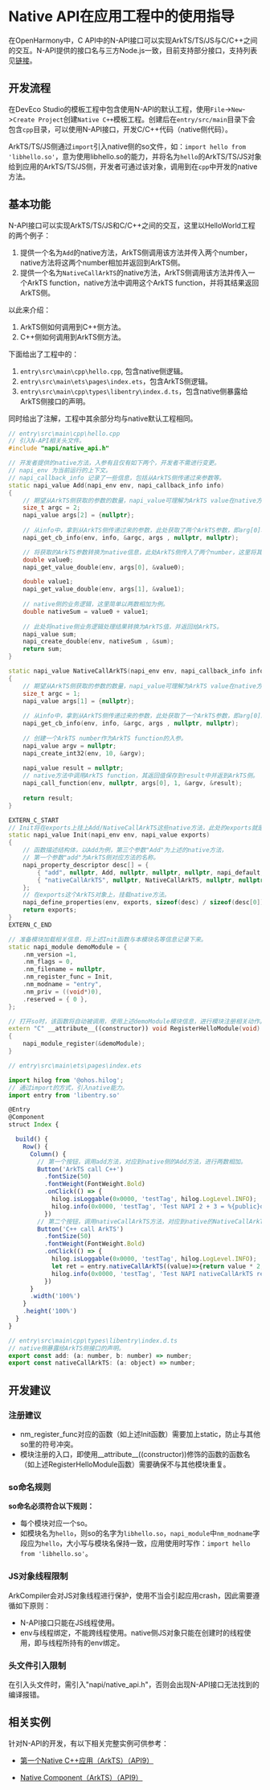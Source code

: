 # Native API在应用工程中的使用指导

在OpenHarmony中，C API中的N-API接口可以实现ArkTS/TS/JS与C/C++之间的交互。N-API提供的接口名与三方Node.js一致，目前支持部分接口，支持列表见[链接](https://gitee.com/openharmony/arkui_napi/blob/master/libnapi.ndk.json)。

## 开发流程

在DevEco Studio的模板工程中包含使用N-API的默认工程，使用`File`->`New`->`Create Project`创建`Native C++`模板工程。创建后在`entry/src/main`目录下会包含`cpp`目录，可以使用N-API接口，开发C/C++代码（native侧代码）。

ArkTS/TS/JS侧通过`import`引入native侧的so文件，如：`import hello from 'libhello.so'`，意为使用libhello.so的能力，并将名为`hello`的ArkTS/TS/JS对象给到应用的ArkTS/TS/JS侧，开发者可通过该对象，调用到在`cpp`中开发的native方法。

## 基本功能
N-API接口可以实现ArkTS/TS/JS和C/C++之间的交互，这里以HelloWorld工程的两个例子：
1. 提供一个名为`Add`的native方法，ArkTS侧调用该方法并传入两个number，native方法将这两个number相加并返回到ArkTS侧。
2. 提供一个名为`NativeCallArkTS`的native方法，ArkTS侧调用该方法并传入一个ArkTS function，native方法中调用这个ArkTS function，并将其结果返回ArkTS侧。

以此来介绍：
1. ArkTS侧如何调用到C++侧方法。
2. C++侧如何调用到ArkTS侧方法。

下面给出了工程中的：
1. `entry\src\main\cpp\hello.cpp`, 包含native侧逻辑。
2. `entry\src\main\ets\pages\index.ets`，包含ArkTS侧逻辑。
3. `entry\src\main\cpp\types\libentry\index.d.ts`，包含native侧暴露给ArkTS侧接口的声明。

同时给出了注解，工程中其余部分均与native默认工程相同。

```C++
// entry\src\main\cpp\hello.cpp
// 引入N-API相关头文件。
#include "napi/native_api.h"

// 开发者提供的native方法，入参有且仅有如下两个，开发者不需进行变更。
// napi_env 为当前运行的上下文。
// napi_callback_info 记录了一些信息，包括从ArkTS侧传递过来参数等。
static napi_value Add(napi_env env, napi_callback_info info)
{
    // 期望从ArkTS侧获取的参数的数量，napi_value可理解为ArkTS value在native方法中的表现形式。
    size_t argc = 2;
    napi_value args[2] = {nullptr};
    
    // 从info中，拿到从ArkTS侧传递过来的参数，此处获取了两个ArkTS参数，即arg[0]和arg[1]。
    napi_get_cb_info(env, info, &argc, args , nullptr, nullptr);

    // 将获取的ArkTS参数转换为native信息，此处ArkTS侧传入了两个number，这里将其转换为native侧可以操作的double类型。
    double value0;
    napi_get_value_double(env, args[0], &value0);

    double value1;
    napi_get_value_double(env, args[1], &value1);
    
    // native侧的业务逻辑，这里简单以两数相加为例。
    double nativeSum = value0 + value1;
    
    // 此处将native侧业务逻辑处理结果转换为ArkTS值，并返回给ArkTS。
    napi_value sum;
    napi_create_double(env, nativeSum , &sum);
    return sum;
}

static napi_value NativeCallArkTS(napi_env env, napi_callback_info info)
{
    // 期望从ArkTS侧获取的参数的数量，napi_value可理解为ArkTS value在native方法中的表现形式。
    size_t argc = 1;
    napi_value args[1] = {nullptr};
    
    // 从info中，拿到从ArkTS侧传递过来的参数，此处获取了一个ArkTS参数，即arg[0]。
    napi_get_cb_info(env, info, &argc, args , nullptr, nullptr);
    
    // 创建一个ArkTS number作为ArkTS function的入参。
    napi_value argv = nullptr;
    napi_create_int32(env, 10, &argv);
    
    napi_value result = nullptr;
    // native方法中调用ArkTS function，其返回值保存到result中并返到ArkTS侧。
    napi_call_function(env, nullptr, args[0], 1, &argv, &result);
    
    return result;
}

EXTERN_C_START
// Init将在exports上挂上Add/NativeCallArkTS这些native方法，此处的exports就是开发者import之后获取到的ArkTS对象。
static napi_value Init(napi_env env, napi_value exports)
{
    // 函数描述结构体，以Add为例，第三个参数"Add"为上述的native方法，
    // 第一个参数"add"为ArkTS侧对应方法的名称。
    napi_property_descriptor desc[] = {
        { "add", nullptr, Add, nullptr, nullptr, nullptr, napi_default, nullptr },
        { "nativeCallArkTS", nullptr, NativeCallArkTS, nullptr, nullptr, nullptr, napi_default, nullptr },
    };
    // 在exports这个ArkTS对象上，挂载native方法。
    napi_define_properties(env, exports, sizeof(desc) / sizeof(desc[0]), desc);
    return exports;
}
EXTERN_C_END

// 准备模块加载相关信息，将上述Init函数与本模块名等信息记录下来。
static napi_module demoModule = {
    .nm_version =1,
    .nm_flags = 0,
    .nm_filename = nullptr,
    .nm_register_func = Init,
    .nm_modname = "entry",
    .nm_priv = ((void*)0),
    .reserved = { 0 },
};

// 打开so时，该函数将自动被调用，使用上述demoModule模块信息，进行模块注册相关动作。
extern "C" __attribute__((constructor)) void RegisterHelloModule(void)
{
    napi_module_register(&demoModule);
}
```

```js
// entry\src\main\ets\pages\index.ets

import hilog from '@ohos.hilog';
// 通过import的方式，引入native能力。
import entry from 'libentry.so'

@Entry
@Component
struct Index {

  build() {
    Row() {
      Column() {
        // 第一个按钮，调用add方法，对应到native侧的Add方法，进行两数相加。
        Button('ArkTS call C++')
          .fontSize(50)
          .fontWeight(FontWeight.Bold)
          .onClick(() => {
            hilog.isLoggable(0x0000, 'testTag', hilog.LogLevel.INFO);
            hilog.info(0x0000, 'testTag', 'Test NAPI 2 + 3 = %{public}d', entry.add(2, 3));
          })
        // 第二个按钮，调用nativeCallArkTS方法，对应到native的NativeCallArkTS，在native中执行ArkTS function。
        Button('C++ call ArkTS')
          .fontSize(50)
          .fontWeight(FontWeight.Bold)
          .onClick(() => {
            hilog.isLoggable(0x0000, 'testTag', hilog.LogLevel.INFO);
            let ret = entry.nativeCallArkTS((value)=>{return value * 2;});
            hilog.info(0x0000, 'testTag', 'Test NAPI nativeCallArkTS ret = %{public}d', ret);
          })
      }
      .width('100%')
    }
    .height('100%')
  }
}

```

```js
// entry\src\main\cpp\types\libentry\index.d.ts
// native侧暴露给ArkTS侧接口的声明。
export const add: (a: number, b: number) => number;
export const nativeCallArkTS: (a: object) => number;
``` 

## 开发建议

### 注册建议

* nm_register_func对应的函数（如上述Init函数）需要加上static，防止与其他so里的符号冲突。
* 模块注册的入口，即使用\_\_attribute\_\_((constructor))修饰的函数的函数名（如上述RegisterHelloModule函数）需要确保不与其他模块重复。

### so命名规则

**so命名必须符合以下规则：**

* 每个模块对应一个so。
* 如模块名为`hello`，则so的名字为`libhello.so`，`napi_module`中`nm_modname`字段应为`hello`，大小写与模块名保持一致，应用使用时写作：`import hello from 'libhello.so'`。

### JS对象线程限制

ArkCompiler会对JS对象线程进行保护，使用不当会引起应用crash，因此需要遵循如下原则：

* N-API接口只能在JS线程使用。
* env与线程绑定，不能跨线程使用。native侧JS对象只能在创建时的线程使用，即与线程所持有的env绑定。

### 头文件引入限制

在引入头文件时，需引入"napi/native_api.h"，否则会出现N-API接口无法找到的编译报错。


## 相关实例

针对N-API的开发，有以下相关完整实例可供参考：

- [第一个Native C++应用（ArkTS）（API9）](https://gitee.com/openharmony/codelabs/tree/master/NativeAPI/NativeTemplateDemo)

- [Native Component（ArkTS）（API9）](https://gitee.com/openharmony/codelabs/tree/master/NativeAPI/XComponent)
